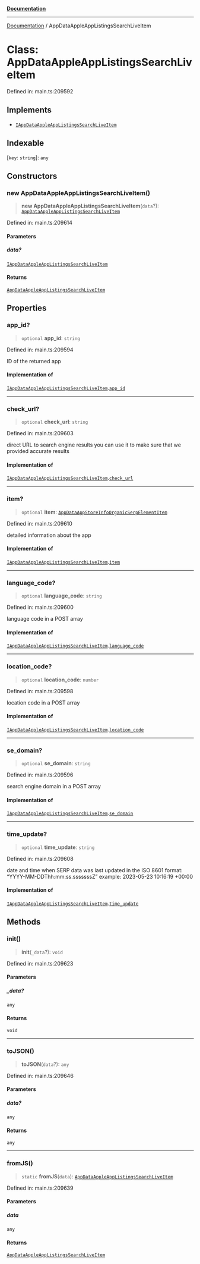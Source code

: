 [**Documentation**](../README.md)

***

[Documentation](../README.md) / AppDataAppleAppListingsSearchLiveItem

# Class: AppDataAppleAppListingsSearchLiveItem

Defined in: main.ts:209592

## Implements

- [`IAppDataAppleAppListingsSearchLiveItem`](../interfaces/IAppDataAppleAppListingsSearchLiveItem.md)

## Indexable

\[`key`: `string`\]: `any`

## Constructors

### new AppDataAppleAppListingsSearchLiveItem()

> **new AppDataAppleAppListingsSearchLiveItem**(`data`?): [`AppDataAppleAppListingsSearchLiveItem`](AppDataAppleAppListingsSearchLiveItem.md)

Defined in: main.ts:209614

#### Parameters

##### data?

[`IAppDataAppleAppListingsSearchLiveItem`](../interfaces/IAppDataAppleAppListingsSearchLiveItem.md)

#### Returns

[`AppDataAppleAppListingsSearchLiveItem`](AppDataAppleAppListingsSearchLiveItem.md)

## Properties

### app\_id?

> `optional` **app\_id**: `string`

Defined in: main.ts:209594

ID of the returned app

#### Implementation of

[`IAppDataAppleAppListingsSearchLiveItem`](../interfaces/IAppDataAppleAppListingsSearchLiveItem.md).[`app_id`](../interfaces/IAppDataAppleAppListingsSearchLiveItem.md#app_id)

***

### check\_url?

> `optional` **check\_url**: `string`

Defined in: main.ts:209603

direct URL to search engine results
you can use it to make sure that we provided accurate results

#### Implementation of

[`IAppDataAppleAppListingsSearchLiveItem`](../interfaces/IAppDataAppleAppListingsSearchLiveItem.md).[`check_url`](../interfaces/IAppDataAppleAppListingsSearchLiveItem.md#check_url)

***

### item?

> `optional` **item**: [`AppDataAppStoreInfoOrganicSerpElementItem`](AppDataAppStoreInfoOrganicSerpElementItem.md)

Defined in: main.ts:209610

detailed information about the app

#### Implementation of

[`IAppDataAppleAppListingsSearchLiveItem`](../interfaces/IAppDataAppleAppListingsSearchLiveItem.md).[`item`](../interfaces/IAppDataAppleAppListingsSearchLiveItem.md#item)

***

### language\_code?

> `optional` **language\_code**: `string`

Defined in: main.ts:209600

language code in a POST array

#### Implementation of

[`IAppDataAppleAppListingsSearchLiveItem`](../interfaces/IAppDataAppleAppListingsSearchLiveItem.md).[`language_code`](../interfaces/IAppDataAppleAppListingsSearchLiveItem.md#language_code)

***

### location\_code?

> `optional` **location\_code**: `number`

Defined in: main.ts:209598

location code in a POST array

#### Implementation of

[`IAppDataAppleAppListingsSearchLiveItem`](../interfaces/IAppDataAppleAppListingsSearchLiveItem.md).[`location_code`](../interfaces/IAppDataAppleAppListingsSearchLiveItem.md#location_code)

***

### se\_domain?

> `optional` **se\_domain**: `string`

Defined in: main.ts:209596

search engine domain in a POST array

#### Implementation of

[`IAppDataAppleAppListingsSearchLiveItem`](../interfaces/IAppDataAppleAppListingsSearchLiveItem.md).[`se_domain`](../interfaces/IAppDataAppleAppListingsSearchLiveItem.md#se_domain)

***

### time\_update?

> `optional` **time\_update**: `string`

Defined in: main.ts:209608

date and time when SERP data was last updated
in the ISO 8601 format: “YYYY-MM-DDThh:mm:ss.sssssssZ”
example:
2023-05-23 10:16:19 +00:00

#### Implementation of

[`IAppDataAppleAppListingsSearchLiveItem`](../interfaces/IAppDataAppleAppListingsSearchLiveItem.md).[`time_update`](../interfaces/IAppDataAppleAppListingsSearchLiveItem.md#time_update)

## Methods

### init()

> **init**(`_data`?): `void`

Defined in: main.ts:209623

#### Parameters

##### \_data?

`any`

#### Returns

`void`

***

### toJSON()

> **toJSON**(`data`?): `any`

Defined in: main.ts:209646

#### Parameters

##### data?

`any`

#### Returns

`any`

***

### fromJS()

> `static` **fromJS**(`data`): [`AppDataAppleAppListingsSearchLiveItem`](AppDataAppleAppListingsSearchLiveItem.md)

Defined in: main.ts:209639

#### Parameters

##### data

`any`

#### Returns

[`AppDataAppleAppListingsSearchLiveItem`](AppDataAppleAppListingsSearchLiveItem.md)
